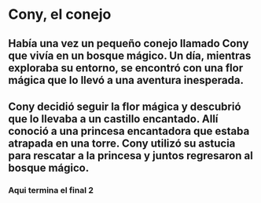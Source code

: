 # Cony, el conejo

## Había una vez un pequeño conejo llamado Cony que vivía en un bosque mágico. Un día, mientras exploraba su entorno, se encontró con una flor mágica que lo llevó a una aventura inesperada.

## Cony decidió seguir la flor mágica y descubrió que lo llevaba a un castillo encantado. Allí conoció a una princesa encantadora que estaba atrapada en una torre. Cony utilizó su astucia para rescatar a la princesa y juntos regresaron al bosque mágico.


### Aqui termina el final 2